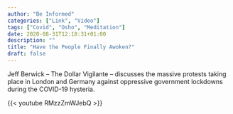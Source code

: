 ```yaml
---
author: "Be Informed"
categories: ["Link", "Video"]
tags: ["Covid", "Osho", "Meditation"]
date: 2020-08-31T12:18:31+01:00
description: ""
title: "Have the People Finally Awoken?"
draft: false
---
```


Jeff Berwick – The Dollar Vigilante – discusses the massive protests taking place in London and Germany against oppressive government lockdowns during the COVID-19 hysteria.

{{< youtube RMzzZmWJebQ >}}
